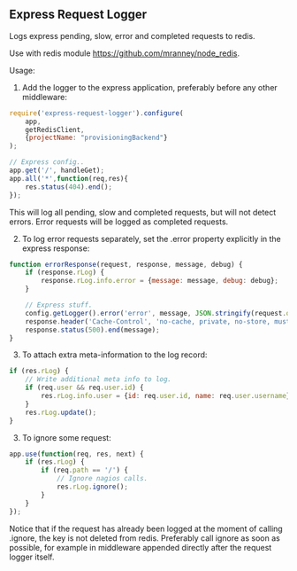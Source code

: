 Express Request Logger
----------------------

Logs express pending, slow, error and completed requests to redis.

Use with redis module https://github.com/mranney/node_redis.

Usage:

1. Add the logger to the express application, preferably before any other middleware:

```javascript
require('express-request-logger').configure(
	app,
	getRedisClient,
	{projectName: "provisioningBackend"}
);

// Express config..
app.get('/', handleGet);
app.all('*',function(req,res){
	res.status(404).end();
});
```

This will log all pending, slow and completed requests, but will not detect errors. Error requests will be logged as
completed requests.

2. To log error requests separately, set the .error property explicitly in the express response:

```javascript
function errorResponse(request, response, message, debug) {
    if (response.rLog) {
        response.rLog.info.error = {message: message, debug: debug};
    }

    // Express stuff.
    config.getLogger().error('error', message, JSON.stringify(request.query), debug);
    response.header('Cache-Control', 'no-cache, private, no-store, must-revalidate, max-stale=0, post-check=0, pre-check=0');
    response.status(500).end(message);
}
```

3. To attach extra meta-information to the log record:

```javascript
if (res.rLog) {
	// Write additional meta info to log.
	if (req.user && req.user.id) {
		res.rLog.info.user = {id: req.user.id, name: req.user.username};
	}
	res.rLog.update();
}
```

3. To ignore some request:

```javascript
app.use(function(req, res, next) {
	if (res.rLog) {
		if (req.path == '/') {
			// Ignore nagios calls.
			res.rLog.ignore();
		}
	}
});
```

Notice that if the request has already been logged at the moment of calling .ignore, the key is not deleted from redis.
Preferably call ignore as soon as possible, for example in middleware appended directly after the request logger itself.
